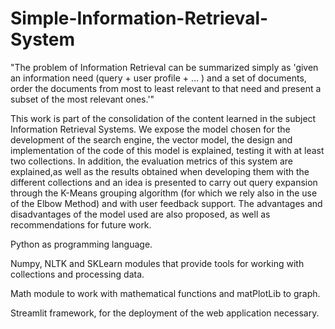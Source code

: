 # Simple-Information-Retrieval-System
"The problem of Information Retrieval can be summarized simply as 'given an information need (query + user profile + ... ) and a set of documents, order the documents from most to least relevant to that need and present a subset of the most relevant ones.'"

This work is part of the consolidation of the content learned in the subject  Information Retrieval Systems. We expose the model chosen for the  development of the search engine, the vector model, the design and implementation of the code of this model is explained, testing it with at least two collections. In addition, the evaluation metrics of this system are explained,as well as the results obtained when developing them with the different collections and an idea is presented to carry out query expansion through the K-Means grouping algorithm (for which we rely also in the use of the Elbow Method) and with user feedback support. The advantages and disadvantages of the model used are also proposed, as well as recommendations for future work.

Python as programming language.

Numpy, NLTK and SKLearn modules that provide tools for working with collections and processing data.  

Math module to work with mathematical functions and matPlotLib to graph.  

Streamlit framework, for the deployment of the web application necessary.

